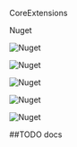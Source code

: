 CoreExtensions

Nuget

![Nuget](https://img.shields.io/nuget/v/PenguinSoft.HttpManager?label=HttpManager)

![Nuget](https://img.shields.io/nuget/v/PenguinSoft.ProxyLogger?label=ProxyLogger)

![Nuget](https://img.shields.io/nuget/v/PenguinSoft.HttpCacheManager?label=HttpCacheManager)

![Nuget](https://img.shields.io/nuget/v/PenguinSoft.CoreExtensions?label=CoreExtensions)

![Nuget](https://img.shields.io/nuget/v/PenguinSoft.LogExtensions?label=LogExtensions)

##TODO docs